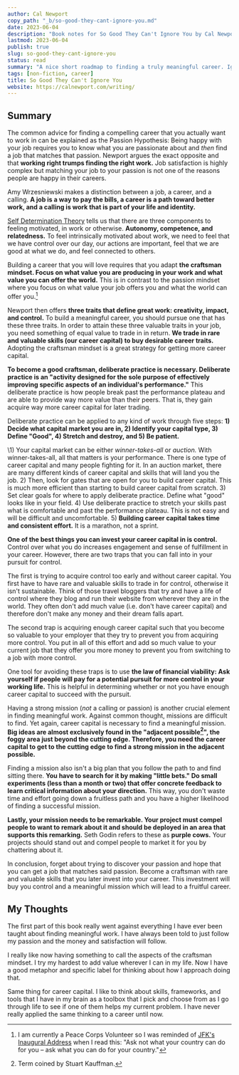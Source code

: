 ```yaml
---
author: Cal Newport
copy_path: "_b/so-good-they-cant-ignore-you.md"
date: 2023-06-04
description: "Book notes for So Good They Can't Ignore You by Cal Newport"
lastmod: 2023-06-04
publish: true
slug: so-good-they-cant-ignore-you
status: read
summary: "A nice short roadmap to finding a truly meaningful career. Ignore what you heard about trying to match your job to your passion. Instead,  gain rare and valuable skills that you can trade in later for desirable career traits such as control and a mission."
tags: [non-fiction, career]
title: So Good They Can't Ignore You
website: https://calnewport.com/writing/
---
```


## Summary

The common advice for finding a compelling career that you actually want to work in can be explained as the Passion Hypothesis: Being happy with your job requires you to know what you are passionate about and *then* find a job that matches that passion. Newport argues the exact opposite and that **working right trumps finding the right work.** Job satisfaction is highly complex but matching your job to your passion is not one of the reasons people are happy in their careers.

Amy Wrzesniewski makes a distinction between a job, a career, and a calling. **A job is a way to pay the bills, a career is a path toward better work, and a calling is work that is part of your life and identity.**

[Self Determination Theory](https://selfdeterminationtheory.org/theory/) tells us that there are three components to feeling motivated, in work or otherwise. **Autonomy, competence, and relatedness.** To feel intrinsically motivated about work, we need to feel that we have control over our day, our actions are important, feel that we are good at what we do, and feel connected to others.

Building a career that you will love requires that you adapt **the craftsman mindset. Focus on what value you are producing in your work and what value you can offer the world.** This is in contrast to the passion mindset where you focus on what value your job offers you and what the world can offer you.[^1]

Newport then offers **three traits that define great work: creativity, impact, and control.** To build a meaningful career, you should pursue one that has these three traits. In order to attain these three valuable traits in your job, you need something of equal value to trade in in return. **We trade in rare and valuable skills (our career capital) to buy desirable career traits.** Adopting the craftsman mindset is a great strategy for getting more career capital.

**To become a good craftsman, deliberate practice is necessary. Deliberate practice is an "activity designed for the sole purpose of effectively improving specific aspects of an individual's performance."** This deliberate practice is how people break past the performance plateau and are able to provide way more value than their peers. That is, they gain acquire way more career capital for later trading.

Deliberate practice can be applied to any kind of work through five steps: **1) Decide what capital market you are in, 2) Identify your capital type, 3) Define "Good", 4) Stretch and destroy, and 5) Be patient.**

\1) Your capital market can be either *winner-takes-all* or *auction.* With winner-takes-all, all that matters is your performance. There is one type of career capital and many people fighting for it. In an auction market, there are many different kinds of career capital and skills that will land you the job. 2) Then, look for gates that are open for you to build career capital. This is much more efficient than starting to build career capital from scratch. 3) Set clear goals for where to apply deliberate practice. Define what "good" looks like in your field. 4) Use deliberate practice to stretch your skills past what is comfortable and past the performance plateau. This is not easy and will be difficult and uncomfortable. 5) **Building career capital takes time and consistent effort.** It is a marathon, not a sprint.

**One of the best things you can invest your career capital in is control.** Control over what you do increases engagement and sense of fulfillment in your career. However, there are two traps that you can fall into in your pursuit for control.

The first is trying to acquire control too early and without career capital. You first have to have rare and valuable skills to trade in for control, otherwise it isn't sustainable. Think of those travel bloggers that try and have a life of control where they blog and run their website from wherever they are in the world. They often don't add much value (i.e. don't have career capital) and therefore don't make any money and their dream falls apart.

The second trap is acquiring enough career capital such that you become so valuable to your employer that they try to prevent you from acquiring more control. You put in all of this effort and add so much value to your current job that they offer you more money to prevent you from switching to a job with more control.

One tool for avoiding these traps is to use **the law of financial viability: Ask yourself if people will pay for a potential pursuit for more control in your working life.** This is helpful in determining whether or not you have enough career capital to succeed with the pursuit.

Having a strong mission (*not* a calling or passion) is another crucial element in finding meaningful work. Against common thought, missions are difficult to find. Yet again, career capital is necessary to find a meaningful mission. **Big ideas are almost exclusively found in the "adjacent possible[^2]", the foggy area just beyond the cutting edge. Therefore, you need the career capital to get to the cutting edge to find a strong mission in the adjacent possible.**

Finding a mission also isn't a big plan that you follow the path to and find sitting there. **You have to search for it by making "little bets." Do small experiments (less than a month or two) that offer concrete feedback to learn critical information about your direction.** This way, you don't waste time and effort going down a fruitless path and you have a higher likelihood of finding a successful mission.

**Lastly, your mission needs to be remarkable. Your project must compel people to want to remark about it and should be deployed in an area that supports this remarking.** Seth Godin refers to these as **purple cows.** Your projects should stand out and compel people to market it for you by chattering about it.

In conclusion, forget about trying to discover your passion and hope that you can get a job that matches said passion. Become a craftsman with rare and valuable skills that you later invest into your career. This investment will buy you control and a meaningful mission which will lead to a fruitful career.

## My Thoughts

The first part of this book really went against everything I have ever been taught about finding meaningful work. I have always been told to just follow my passion and the money and satisfaction will follow.

I really like now having something to call the aspects of the craftsman mindset. I try my hardest to add value wherever I can in my life. Now I have a good metaphor and specific label for thinking about how I approach doing that.

Same thing for career capital. I like to think about skills, frameworks, and tools that I have in my brain as a toolbox that I pick and choose from as I go through life to see if one of them helps my current problem. I have never really applied the same thinking to a career until now.

[^1]: I am currently a Peace Corps Volunteer so I was reminded of [JFK's Inaugural Address](https://www.archives.gov/milestone-documents/president-john-f-kennedys-inaugural-address) when I read this: "Ask not what your country can do for you – ask what you can do for your country."
[^2]: Term coined by Stuart Kauffman.

